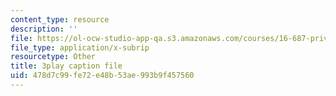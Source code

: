 ```yaml
---
content_type: resource
description: ''
file: https://ol-ocw-studio-app-qa.s3.amazonaws.com/courses/16-687-private-pilot-ground-school-january-iap-2019/478d7c99fe72e48b53ae993b9f457560_OlQie93CwLY.srt
file_type: application/x-subrip
resourcetype: Other
title: 3play caption file
uid: 478d7c99-fe72-e48b-53ae-993b9f457560
---
```

